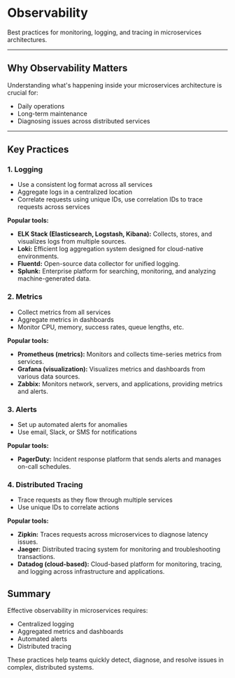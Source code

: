 # Observability

Best practices for monitoring, logging, and tracing in microservices architectures.

---

## Why Observability Matters

Understanding what's happening inside your microservices architecture is crucial for:

- Daily operations
- Long-term maintenance
- Diagnosing issues across distributed services

---

## Key Practices

### 1. Logging

- Use a consistent log format across all services
- Aggregate logs in a centralized location
- Correlate requests using unique IDs, use correlation IDs to trace requests across services

**Popular tools:**

- **ELK Stack (Elasticsearch, Logstash, Kibana):** Collects, stores, and visualizes logs from multiple sources.
- **Loki:** Efficient log aggregation system designed for cloud-native environments.
- **Fluentd:** Open-source data collector for unified logging.
- **Splunk:** Enterprise platform for searching, monitoring, and analyzing machine-generated data.

### 2. Metrics

- Collect metrics from all services
- Aggregate metrics in dashboards
- Monitor CPU, memory, success rates, queue lengths, etc.

**Popular tools:**

- **Prometheus (metrics):** Monitors and collects time-series metrics from services.
- **Grafana (visualization):** Visualizes metrics and dashboards from various data sources.
- **Zabbix:** Monitors network, servers, and applications, providing metrics and alerts.

### 3. Alerts

- Set up automated alerts for anomalies
- Use email, Slack, or SMS for notifications

**Popular tools:**

- **PagerDuty:** Incident response platform that sends alerts and manages on-call schedules.

### 4. Distributed Tracing

- Trace requests as they flow through multiple services
- Use unique IDs to correlate actions

**Popular tools:**

- **Zipkin:** Traces requests across microservices to diagnose latency issues.
- **Jaeger:** Distributed tracing system for monitoring and troubleshooting transactions.
- **Datadog (cloud-based):** Cloud-based platform for monitoring, tracing, and logging across infrastructure and applications.

## Summary

Effective observability in microservices requires:

- Centralized logging
- Aggregated metrics and dashboards
- Automated alerts
- Distributed tracing

These practices help teams quickly detect, diagnose, and resolve issues in complex, distributed systems.
